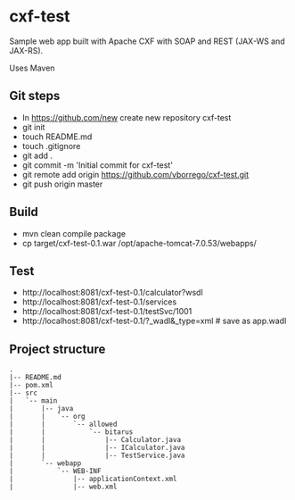 # cxf-test
Sample web app built with Apache CXF with SOAP and REST (JAX-WS and JAX-RS).

Uses Maven

## Git steps 
 * In https://github.com/new create new repository cxf-test
 * git init 
 * touch README.md
 * touch .gitignore
 * git add .
 * git commit -m 'Initial commit for cxf-test'
 * git remote add origin https://github.com/vborrego/cxf-test.git
 * git push origin master

## Build 
 * mvn clean compile package
 * cp target/cxf-test-0.1.war /opt/apache-tomcat-7.0.53/webapps/
 
## Test
 * http://localhost:8081/cxf-test-0.1/calculator?wsdl
 * http://localhost:8081/cxf-test-0.1/services
 * http://localhost:8081/cxf-test-0.1/testSvc/1001
 * http://localhost:8081/cxf-test-0.1/?_wadl&_type=xml # save as app.wadl 
 
## Project structure
```
.
|-- README.md
|-- pom.xml
|-- src
|   `-- main
|       |-- java
|       |   `-- org
|       |       `-- allowed
|       |           `-- bitarus
|       |               |-- Calculator.java
|       |               |-- ICalculator.java
|       |               |-- TestService.java
|       `-- webapp
|           `-- WEB-INF
|               |-- applicationContext.xml
|               |-- web.xml
```


